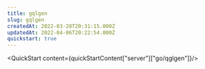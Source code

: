 ```yaml
---
title: gqlgen
slug: gqlgen
createdAt: 2022-03-28T20:31:15.000Z
updatedAt: 2022-04-06T20:22:54.000Z
quickstart: true
---
```


<QuickStart content={quickStartContent["server"]["go/qglgen"]}/>
